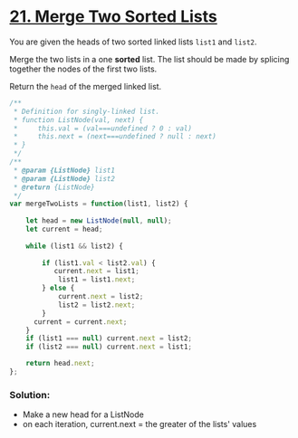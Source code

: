 # [21. Merge Two Sorted Lists](https://leetcode.com/problems/merge-two-sorted-lists/)

You are given the heads of two sorted linked lists `list1` and `list2`.

Merge the two lists in a one **sorted** list. The list should be made by splicing together the nodes of the first two lists.

Return the `head` of the merged linked list.

```javascript
/**
 * Definition for singly-linked list.
 * function ListNode(val, next) {
 *     this.val = (val===undefined ? 0 : val)
 *     this.next = (next===undefined ? null : next)
 * }
 */
/**
 * @param {ListNode} list1
 * @param {ListNode} list2
 * @return {ListNode}
 */
var mergeTwoLists = function(list1, list2) {
    
    let head = new ListNode(null, null);
    let current = head;    
    
    while (list1 && list2) {
    
        if (list1.val < list2.val) {
           current.next = list1;
            list1 = list1.next;
        } else {
            current.next = list2;
            list2 = list2.next;
        }
      current = current.next;
    }
    if (list1 === null) current.next = list2;
    if (list2 === null) current.next = list1;

    return head.next;
};
```

### Solution:

- Make a new head for a ListNode
- on each iteration, current.next = the greater of the lists' values

